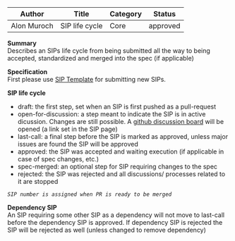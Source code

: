 | Author      | Title          | Category | Status   |
|-------------|----------------|----------|----------|
| Alon Muroch | SIP life cycle | Core     | approved |

**Summary**  
Describes an SIPs life cycle from being submitted all the way to being accepted, standardized and merged into the spec (if applicable)

**Specification**  
First please use [SIP Template](../template_sip.md) for submitting new SIPs.  

**SIP life cycle**
- draft: the first step, set when an SIP is first pushed as a pull-request
- open-for-discussion: a step meant to indicate the SIP is in active dicussion. Changes are still possible. A [github discussion board](https://github.com/bloxapp/SIPs/discussions) will be opened (a link set in the SIP page)
- last-call: a final step before the SIP is marked as approved, unless major issues are found the SIP will be approved
- approved: the SIP was accepted and waiting execution (if applicable in case of spec changes, etc.)
- spec-merged: an optional step for SIP requiring changes to the spec
- rejected: the SIP was rejected and all discussions/ processes related to it are stopped

_`SIP number is assigned when PR is ready to be merged`_

**Dependency SIP**  
An SIP requiring some other SIP as a dependency will not move to last-call before the dependency SIP is approved.
If dependency SIP is rejected the SIP will be rejected as well (unless changed to remove dependency)


